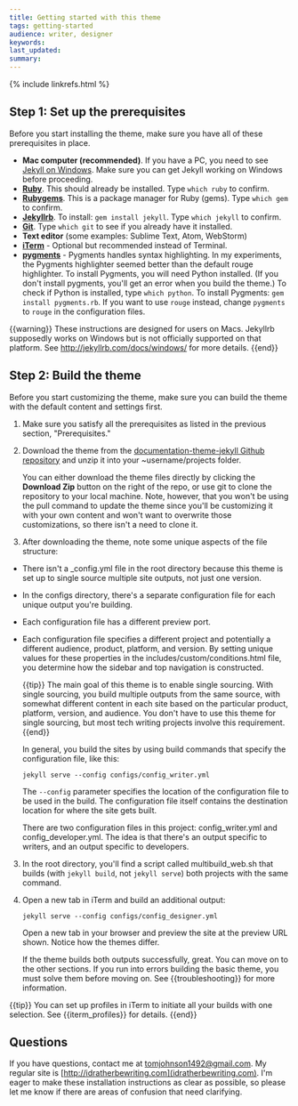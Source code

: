 ```yaml
---
title: Getting started with this theme
tags: getting-started
audience: writer, designer
keywords: 
last_updated: 
summary: 
---
```

{% include linkrefs.html %} 


## Step 1: Set up the prerequisites

Before you start installing the theme, make sure you have all of these prerequisites in place.

* **Mac computer (recommended)**. If you have a PC, you need to see [Jekyll on Windows](http://jekyllrb.com/docs/windows/). Make sure you can get Jekyll working on Windows before proceeding.
* **[Ruby](https://www.ruby-lang.org/en/)**. This should already be installed. Type `which ruby` to confirm. 
* **[Rubygems](https://rubygems.org/pages/download)**. This is a package manager for Ruby (gems). Type `which gem` to confirm.
* **[Jekyllrb](http://jekyllrb.com/)**. To install: `gem install jekyll`. Type `which jekyll` to confirm.
* **[Git](http://git-scm.com/download/mac)**. Type `which git` to see if you already have it installed.
* **Text editor** (some examples: Sublime Text, Atom, WebStorm)
* **[iTerm](http://iterm.sourceforge.net/)** - Optional but recommended instead of Terminal. 
* **[pygments](http://pygments.org/download/)** - Pygments handles syntax highlighting. In my experiments, the Pygments highlighter seemed better than the default rouge highlighter. To install Pygments, you will need Python installed. (If you don't install pygments, you'll get an error when you build the theme.) To check if Python is installed, type `which python`. To install Pygments: `gem install pygments.rb`. If you want to use `rouge` instead, change `pygments` to `rouge` in the configuration files.

{{warning}} These instructions are designed for users on Macs. Jekyllrb supposedly works on Windows but is not officially supported on that platform. See <a href="Jekyll on Windows">http://jekyllrb.com/docs/windows/</a> for more details. {{end}}

## Step 2: Build the theme

Before you start customizing the theme, make sure you can build the theme with the default content and settings first.

1. Make sure you satisfy all the prerequisites as listed in the previous section, "Prerequisites."
2. Download the theme from the [documentation-theme-jekyll Github repository](https://github.com/tomjohnson1492/documentation-theme-jekyll) and unzip it into your ~username/projects folder. 
    
    You can either download the theme files directly by clicking the **Download Zip** button on the right of the repo, or use git to clone the repository to your local machine. Note, however, that you won't be using the pull command to update the theme since you'll be customizing it with your own content and won't want to overwrite those customizations, so there isn't a need to clone it.
	
3. After downloading the theme, note some unique aspects of the file structure: 
 * There isn't a \_config.yml file in the root directory because this theme is set up to single source multiple site outputs, not just one version.
 * In the configs directory, there's a separate configuration file for each unique output you're building.
 * Each configuration file has a different preview port. 
 * Each configuration file specifies a different project and potentially a different audience, product, platform, and version. By setting unique values for these properties in the includes/custom/conditions.html file, you determine how the sidebar and top navigation is constructed. 
 
    {{tip}} The main goal of this theme is to enable single sourcing. With single sourcing, you build multiple outputs from the same source, with somewhat different content in each site based on the particular product, platform, version, and audience. You don't have to use this theme for single sourcing, but most tech writing projects involve this requirement.{{end}}
    
    In general, you build the sites by using build commands that specify the configuration file, like this:

    ```
    jekyll serve --config configs/config_writer.yml
    ```

    The `--config` parameter specifies the location of the configuration file to be used in the build. The configuration file itself contains the destination location for where the site gets built. 

    There are two configuration files in this project: config_writer.yml and config_developer.yml. The idea is that there's an output specific to writers, and an output specific to developers. 
    
3. In the root directory, you'll find a script called multibuild_web.sh that builds (with `jekyll build`, not `jekyll serve`) both projects with the same command.

4. Open a new tab in iTerm and build an additional output:

    ```
    jekyll serve --config configs/config_designer.yml
    ```
    Open a new tab in your browser and preview the site at the preview URL shown. Notice how the themes differ.
    
    If the theme builds both outputs successfully, great. You can move on to the other sections. If you run into errors building the basic theme, you must solve them before moving on. See {{troubleshooting}} for more information.
    
{{tip}} You can set up profiles in iTerm to initiate all your builds with one selection. See {{iterm_profiles}} for details. {{end}}

## Questions

If you have questions, contact me at tomjohnson1492@gmail.com. My regular site is [http://idratherbewriting.com](idratherbewriting.com). I'm eager to make these installation instructions as clear as possible, so please let me know if there are areas of confusion that need clarifying.




